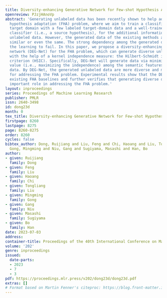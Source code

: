 ```yaml
---
title: Diversity-enhancing Generative Network for Few-shot Hypothesis Adaptation
openreview: PJzjHAnoVp
abstract: 'Generating unlabeled data has been recently shown to help address the few-shot
  hypothesis adaptation (FHA) problem, where we aim to train a classifier for the
  target domain with a few labeled target-domain data and a well-trained source-domain
  classifier (i.e., a source hypothesis), for the additional information of the highly-compatible
  unlabeled data. However, the generated data of the existing methods are extremely
  similar or even the same. The strong dependency among the generated data will lead
  the learning to fail. In this paper, we propose a diversity-enhancing generative
  network (DEG-Net) for the FHA problem, which can generate diverse unlabeled data
  with the help of a kernel independence measure: the Hilbert-Schmidt independence
  criterion (HSIC). Specifically, DEG-Net will generate data via minimizing the HSIC
  value (i.e., maximizing the independence) among the semantic features of the generated
  data. By DEG-Net, the generated unlabeled data are more diverse and more effective
  for addressing the FHA problem. Experimental results show that the DEG-Net outperforms
  existing FHA baselines and further verifies that generating diverse data plays an
  important role in addressing the FHA problem.'
layout: inproceedings
series: Proceedings of Machine Learning Research
publisher: PMLR
issn: 2640-3498
id: dong23d
month: 0
tex_title: Diversity-enhancing Generative Network for Few-shot Hypothesis Adaptation
firstpage: 8260
lastpage: 8275
page: 8260-8275
order: 8260
cycles: false
bibtex_author: Dong, Ruijiang and Liu, Feng and Chi, Haoang and Liu, Tongliang and
  Gong, Mingming and Niu, Gang and Sugiyama, Masashi and Han, Bo
author:
- given: Ruijiang
  family: Dong
- given: Feng
  family: Liu
- given: Haoang
  family: Chi
- given: Tongliang
  family: Liu
- given: Mingming
  family: Gong
- given: Gang
  family: Niu
- given: Masashi
  family: Sugiyama
- given: Bo
  family: Han
date: 2023-07-03
address: 
container-title: Proceedings of the 40th International Conference on Machine Learning
volume: '202'
genre: inproceedings
issued:
  date-parts:
  - 2023
  - 7
  - 3
pdf: https://proceedings.mlr.press/v202/dong23d/dong23d.pdf
extras: []
# Format based on Martin Fenner's citeproc: https://blog.front-matter.io/posts/citeproc-yaml-for-bibliographies/
---
```

